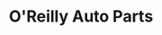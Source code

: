 ---
title: "O'Reilly Auto Parts"
url: /fort-collins/oreilly-auto-parts-south-lemay-avenue/
shop: Autoteile
---